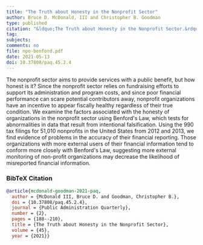 ```yaml
---
title: "The Truth about Honesty in the Nonprofit Sector"
author: Bruce D. McDonald, III and Christopher B. Goodman
type: published
citation: "&ldquo;The Truth about Honesty in the Nonprofit Sector.&rdquo; <em>Public Administration Quarterly</em> 45 (2): 188-210."
tag:
subjects:
comments: no
file: npo-benford.pdf
date: 2021-05-13
doi: 10.37808/paq.45.2.4
---
```


The nonprofit sector aims to provide services with a public benefit, but how honest is it? Since the nonprofit sector relies on fundraising efforts to support its administration and program costs, and since poor financial performance can scare potential contributors away, nonprofit organizations have an incentive to appear fiscally healthy regardless of their true condition. We examine the factors associated with the honesty of organizations in the nonprofit sector using Benford's Law, which tests for abnormalities in data that result from intentional falsification. Using the 990 tax filings for 51,010 nonprofits in the United States from 2012 and 2013, we find evidence of problems in the accuracy of their financial reporting. Those organizations with more external users of their financial information tend to conform more closely with Benford's Law, suggesting more external monitoring of non-profit organizations may decrease the likelihood of misreported financial information.

### BibTeX Citation

```bib
@article{mcdonald-goodman-2021-paq,
  author = {McDonald III, Bruce D. and Goodman, Christopher B.},
  doi = {10.37808/paq.45.2.4},
  journal = {Public Administration Quarterly},
  number = {2},
  pages = {188--210},
  title = {The Truth about Honesty in the Nonprofit Sector},
  volume = {45},
  year = {2021}}
  ```
